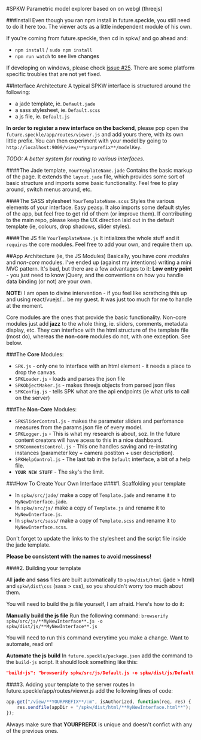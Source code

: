 #SPKW
Parametric model explorer based on on webgl (threejs)

###Install
Even though you ran npm install in future.speckle, you still need to do it here too. The viewer acts as a little independent module of his own.

If you're coming from future.speckle, then cd in spkw/ and go ahead and: 
- `npm install` / `sudo npm install`
- `npm run watch` to see live changes

If developing on windows, please check [issue #25](https://github.com/didimitrie/future.speckle/issues/25). There are some platform specific troubles that are not yet fixed.

##Interface Architecture
A typical SPKW interface is structured around the following:
- a jade template, ie. `Default.jade`
- a sass stylesheet, ie. `Default.scss`
- a js file, ie. `Default.js`

**In order to register a new interface on the backend**, please pop open the `future.speckle/app/routes/viewer.js` and add yours there, with its own little prefix. You can then experiment with your model by going to `http://localhost:9009/view/**yourprefix**/modelKey`.

*TODO: A better system for routing to various interfaces.*

####The Jade template, `YourTemplateName.jade`
Contains the basic markup of the page. It extends the `layout.jade` file, which provides some sort of basic structure and imports some basic functionality. Feel free to play around, switch menus around, etc.

####The SASS stylesheet `YourTemplateName.scss`
Styles the various elements of your interface. Easy peasy. It also imports some default styles of the app, but feel free to get rid of them (or improve them). If contributing to the main repo, please keep the UX direction laid out in the default template (ie, colours, drop shadows, slider styles).

####The JS file `YourTemplateName.js`
It intializes the whole stuff and it `requires` the core modules. Feel free to add your own, and require them up. 

##App Architecture (ie, the JS Modules)
Basically, you have *core modules* and *non-core* modules. I've ended up (against my intentions) writing a mini MVC pattern. It's bad, but there are a few advantages to it: **Low entry point** - you just need to know jQuery, and the conventions on how you handle data binding (or not) are your own. 

**NOTE:** I am open to divine intervention - if you feel like scrathcing this up and using react/vuejs/... be my guest. It was just too much for me to handle at the moment. 

Core modules are the ones that provide the basic functionality. Non-core modules just add **jazz** to the whole thing, ie. sliders, comments, metadata display, etc. They can interface with the html structure of the template file (most do), whereas the **non-core** modules do not, with one exception. See below.

###The **Core** Modules:
- `SPK.js` - only one to interface with an html element - it needs a place to drop the canvas.
- `SPKLoader.js` - loads and parses the json file
- `SPKObjectMaker.js` - makes threejs objects from parsed json files
- `SPKConfig.js` - tells SPK what are the api endpoints (ie what urls to call on the server)

###The **Non-Core** Modules: 
- `SPKSliderControl.js` - makes the parameter sliders and perfomance measures from the params.json file of every model. 
- `SPKLogger.js` - This is what my research is about, soz. In the future content creators will have acess to this in a nice dashboard. 
- `SPKCommentsControl.js` - This one handles saving and re-instating instances (parameter key + camera postiton + user description). 
- `SPKHelpControl.js` - The last tab in the `Default` interface, a bit of a help file. 
- **`YOUR NEW STUFF`** - The sky's the limit. 

###How To Create Your Own Interface
####1. Scaffolding your template

- In `spkw/src/jade/` make a copy of `Template.jade` and rename it to `MyNewInterface.jade`. 
- In `spkw/src/js/` make a copy of `Template.js` and rename it to `MyNewInterface.js`.
- In `spkw/src/sass/` make a copy of `Template.scss` and rename it to `MyNewInterface.scss`.

Don't forget to update the links to the stylesheet and the script file inside the jade template. 

**Please be consistent with the names to avoid messiness!** 

####2. Building your template

All **jade** and **sass** files are built automatically to `spkw/dist/html` (jade > html) and `spkw\dist\css` (sass > css), so you shouldn't worry too much about them. 

You will need to build the js file yourself, I am afraid. Here's how to do it:

**Manually build the js file**
Run the following command: `browserify spkw/src/js/**MyNewInterface**.js -o spkw/dist/js/**MyNewInterface**.js`

You will need to run this command everytime you make a change. Want to automate, read on! 

**Automate the js build**
In `future.speckle/package.json` add the command to the `build-js` script. It should look something like this: 

```json
"build-js": "browserify spkw/src/js/Default.js -o spkw/dist/js/Default.js & browserify spkw/src/js/Template.js -o spkw/dist/js/Template.js & browserify spkw/src/js/**MyNewInterface**.js -o spkw/dist/js/**MyNewInterface**.js"
```

####3. Adding your template to the server routes
In future.speckle/app/routes/viewer.js add the following lines of code: 

```javascript  
app.get("/view/**YOURPREFIX**/:m", isAuthorized, function(req, res) {
    res.sendfile(appDir + "/spkw/dist/html/**MyNewInterface.html**"); 
});
```

Always make sure that **YOURPREFIX** is unique and doesn't confict with any of the previous ones. 

